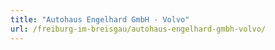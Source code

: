 ```yaml
---
title: "Autohaus Engelhard GmbH - Volvo"
url: /freiburg-im-breisgau/autohaus-engelhard-gmbh-volvo/
---
```

